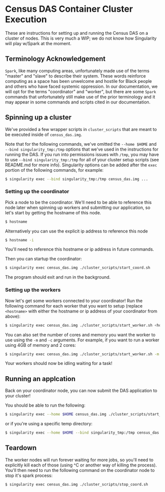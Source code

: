 # Census DAS Container Cluster Execution
These are instructions for setting up and running the Census DAS on a cluster of nodes.
This is very much a WIP; we do not know how Singularity will play w/Spark at the moment.

## Terminology Acknowledgement
`Spark`, like many computing areas, unfortunately made use of the terms "master" and "slave" to describe their system. These words reinforce computing as a space has been unwelcome and hostile for Black people and others who have faced systemic oppression. In our documentation, we will opt for the terms "coordinator" and "worker", but there are some `Spark` commands that unfortunately still make use of the prior terminology and it may appear in some commands and scripts cited in our documentation.

## Spinning up a cluster
We've provided a few wrapper scripts in `cluster_scripts` that are meant to be executed inside of `census_das.img`.

Note that for the following commands, we've omitted the `--home $HOME` and `--bind singularity_tmp:/tmp` options that we've used in the instructions for running the DAS. If you run into permissions issues with `/tmp`, you may have to use `--bind singularity_tmp:/tmp` for all of your cluster setup scripts (see README.md for more info). Singularity options can be added after the `exec` portion of the following commands, for example:
```bash
$ singularity exec --bind singularity_tmp:/tmp census_das.img ...
```

### Setting up the coordinator
Pick a node to be the coordinator. We'll need to be able to reference this node later
when spinning up workers and submitting our application,
so let's start by getting the hostname of this node.
```bash
$ hostname
```
Alternatively you can use the explicit ip address to reference this node
```bash
$ hostname -i
```
You'll need to reference this hostname or ip address in future commands.

Then you can startup the coordinator:
```bash
$ singularity exec census_das.img ./cluster_scripts/start_coord.sh
```
The program should exit and run in the background.

### Setting up the workers
Now let's get some workers connected to your coordinator!
Run the following command for each worker that you want to setup
(replace `<hostname>` with either the hostname or ip address of your coordinator from above):
```bash
$ singularity exec census_das.img ./cluster_scripts/start_worker.sh <hostname>:7077
```

You can also set the number of cores and memory you want the worker to use using the `-m` and `-c` arguments.
For example, if you want to run a worker using 4GB of memory and 2 cores:
```bash
$ singularity exec census_das.img ./cluster_scripts/start_worker.sh -m 4G -c 2 <hostname>:7077
```

Your workers should now be idling waiting for a task!

## Running an applcation
Back on your coordinator node, you can now submit the DAS application to your cluster!

You should be able to run the following:
```bash
$ singularity exec --home $HOME census_das.img ./cluster_scripts/start_cluster.sh spark://<hostname>:7077
```
or if you're using a specific temp directory:
```bash
$ singularity exec --home $HOME --bind singularity_tmp:/tmp census_das.img ./cluster_scripts/start_cluster.sh spark://<hostname>:7077
```

## Teardown
The worker nodes will run forever waiting for more jobs, so you'll need to explicitly kill each of those (using ^C or another way of killing the process).
You'll then need to run the following command on the coordinator node to stop it's spark process:
```bash
$ singularity exec census_das.img ./cluster_scripts/stop_coord.sh
```
